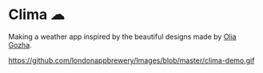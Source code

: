 
# Clima ☁

Making a weather app inspired by the beautiful designs made by [Olia Gozha](https://dribbble.com/shots/4663154-). 

https://github.com/londonappbrewery/Images/blob/master/clima-demo.gif

